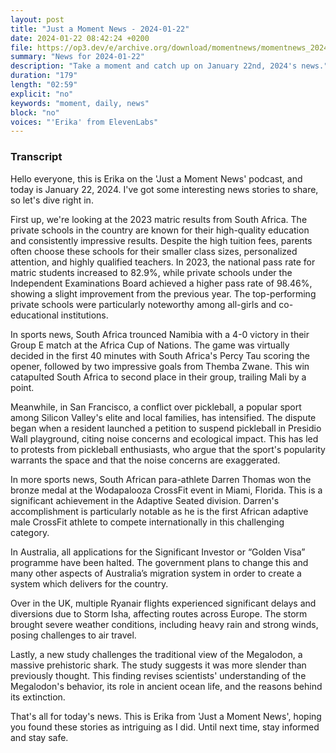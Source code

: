 ```yaml
---
layout: post
title: "Just a Moment News - 2024-01-22"
date: 2024-01-22 08:42:24 +0200
file: https://op3.dev/e/archive.org/download/momentnews/momentnews_2024-01-22.mp3
summary: "News for 2024-01-22"
description: "Take a moment and catch up on January 22nd, 2024's news."
duration: "179"
length: "02:59"
explicit: "no"
keywords: "moment, daily, news"
block: "no"
voices: "'Erika' from ElevenLabs"
---
```


### Transcript

Hello everyone, this is Erika on the 'Just a Moment News' podcast, and today is January 22, 2024. I've got some interesting news stories to share, so let's dive right in.

First up, we're looking at the 2023 matric results from South Africa. The private schools in the country are known for their high-quality education and consistently impressive results. Despite the high tuition fees, parents often choose these schools for their smaller class sizes, personalized attention, and highly qualified teachers. In 2023, the national pass rate for matric students increased to 82.9%, while private schools under the Independent Examinations Board achieved a higher pass rate of 98.46%, showing a slight improvement from the previous year. The top-performing private schools were particularly noteworthy among all-girls and co-educational institutions.

In sports news, South Africa trounced Namibia with a 4-0 victory in their Group E match at the Africa Cup of Nations. The game was virtually decided in the first 40 minutes with South Africa's Percy Tau scoring the opener, followed by two impressive goals from Themba Zwane. This win catapulted South Africa to second place in their group, trailing Mali by a point.

Meanwhile, in San Francisco, a conflict over pickleball, a popular sport among Silicon Valley's elite and local families, has intensified. The dispute began when a resident launched a petition to suspend pickleball in Presidio Wall playground, citing noise concerns and ecological impact. This has led to protests from pickleball enthusiasts, who argue that the sport's popularity warrants the space and that the noise concerns are exaggerated.

In more sports news, South African para-athlete Darren Thomas won the bronze medal at the Wodapalooza CrossFit event in Miami, Florida. This is a significant achievement in the Adaptive Seated division. Darren's accomplishment is particularly notable as he is the first African adaptive male CrossFit athlete to compete internationally in this challenging category.

In Australia, all applications for the Significant Investor or “Golden Visa” programme have been halted. The government plans to change this and many other aspects of Australia’s migration system in order to create a system which delivers for the country.

Over in the UK, multiple Ryanair flights experienced significant delays and diversions due to Storm Isha, affecting routes across Europe. The storm brought severe weather conditions, including heavy rain and strong winds, posing challenges to air travel.

Lastly, a new study challenges the traditional view of the Megalodon, a massive prehistoric shark. The study suggests it was more slender than previously thought. This finding revises scientists' understanding of the Megalodon's behavior, its role in ancient ocean life, and the reasons behind its extinction.

That's all for today's news. This is Erika from 'Just a Moment News', hoping you found these stories as intriguing as I did. Until next time, stay informed and stay safe.
